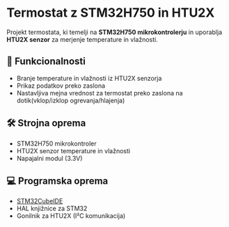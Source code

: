 # Termostat z STM32H750 in HTU2X

Projekt termostata, ki temelji na **STM32H750 mikrokontrolerju** in uporablja **HTU2X senzor** za merjenje temperature in vlažnosti.  

## 🚀 Funkcionalnosti
- Branje temperature in vlažnosti iz HTU2X senzorja  
- Prikaz podatkov preko zaslona  
- Nastavljiva mejna vrednost za termostat preko zaslona na dotik(vklop/izklop ogrevanja/hlajenja)  


## 🛠️ Strojna oprema
- STM32H750 mikrokontroler  
- HTU2X senzor temperature in vlažnosti  
- Napajalni modul (3.3V)  

## 💻 Programska oprema
- [STM32CubeIDE](https://www.st.com/en/development-tools/stm32cubeide.html)  
- HAL knjižnice za STM32  
- Gonilnik za HTU2X (I²C komunikacija)  
